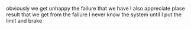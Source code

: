 obviously we get unhappy the failure that we have  I also appreciate plase result that we get from the failure I never know the system until I put  the limit and brake
